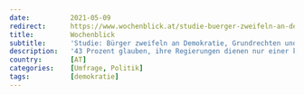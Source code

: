 ```yaml
---
date:          2021-05-09
redirect:      https://www.wochenblick.at/studie-buerger-zweifeln-an-demokratie-grundrechten-und-fairen-wahlen/
title:         Wochenblick
subtitle:      'Studie: Bürger zweifeln an Demokratie, Grundrechten und fairen Wahlen'
description:   '43 Prozent glauben, ihre Regierungen dienen nur einer kleinen Gruppe von Menschen in ihrem Land. Dieser Ansicht sind die Menschen in Demokratien ebenso wie in Nicht-Demokratien. '
country:       [AT]
categories:    [Umfrage, Politik]
tags:          [demokratie]
---
```

